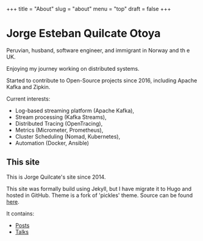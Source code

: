 +++
title = "About"
slug = "about"
menu = "top"
draft = false
+++

# Jorge Esteban Quilcate Otoya

Peruvian, husband, software engineer, and immigrant in Norway and th e UK.

Enjoying my journey working on distributed systems.

Started to contribute to Open-Source projects since 2016, including Apache Kafka and Zipkin.

Current interests: 

* Log-based streaming platform (Apache Kafka),
* Stream processing (Kafka Streams),
* Distributed Tracing (OpenTracing), 
* Metrics (Micrometer, Prometheus), 
* Cluster Scheduling (Nomad, Kubernetes), 
* Automation (Docker, Ansible)

## This site

This is Jorge Quilcate's site since 2014.

This site was formally build using Jekyll, but I have migrate it to Hugo and hosted in GitHub.
Theme is a fork of 'pickles' theme. Source can be found [here](https://themes.gohugo.io/hugo_theme_pickles/).

It contains: 

* [Posts](/posts/)
* [Talks](/talks/)